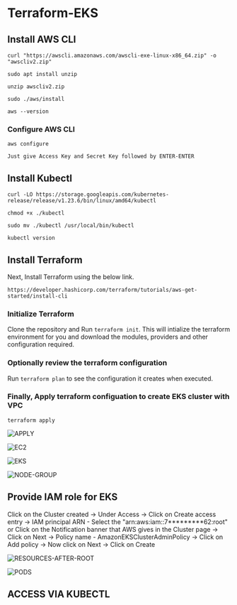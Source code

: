 # Terraform-EKS

## Install AWS CLI
```
curl "https://awscli.amazonaws.com/awscli-exe-linux-x86_64.zip" -o "awscliv2.zip"

sudo apt install unzip

unzip awscliv2.zip

sudo ./aws/install

aws --version
```


### Configure AWS CLI
```
aws configure
```
`Just give Access Key and Secret Key followed by ENTER-ENTER`


## Install Kubectl
```
curl -LO https://storage.googleapis.com/kubernetes-release/release/v1.23.6/bin/linux/amd64/kubectl

chmod +x ./kubectl

sudo mv ./kubectl /usr/local/bin/kubectl

kubectl version
```

## Install Terraform

Next, Install Terraform using the below link.
```
https://developer.hashicorp.com/terraform/tutorials/aws-get-started/install-cli
```

### Initialize Terraform

Clone the repository and Run `terraform init`. This will intialize the terraform environment for you and download the modules, providers and other configuration required.

### Optionally review the terraform configuration

Run `terraform plan` to see the configuration it creates when executed.

### Finally, Apply terraform configuation to create EKS cluster with VPC 

`terraform apply`

![APPLY](https://github.com/Pavan-1997/Terraform-EKS/assets/32020205/a8c57bf8-256f-425b-b16b-d01d499bcf89)

![EC2](https://github.com/Pavan-1997/Terraform-EKS/assets/32020205/39f55e30-9eee-4a70-887b-366a6078ba87)

![EKS](https://github.com/Pavan-1997/Terraform-EKS/assets/32020205/aa643c5d-ef7a-4277-b088-c147cfbbe3c7)

![NODE-GROUP](https://github.com/Pavan-1997/Terraform-EKS/assets/32020205/33269273-5933-4710-93e0-f8714587fbc2)


## Provide IAM role for EKS

Click on the Cluster created -> Under Access -> Click on Create access entry -> IAM principal ARN - Select the "arn:aws:iam::7*********62:root" or Click on the Notification banner that AWS gives in the Cluster page -> Click on Next -> Policy name - AmazonEKSClusterAdminPolicy -> Click on Add policy -> Now click on Next -> Click on Create 

![RESOURCES-AFTER-ROOT](https://github.com/Pavan-1997/Terraform-EKS/assets/32020205/f2f61af3-4c11-41fd-844a-5a7296947541)

![PODS](https://github.com/Pavan-1997/Terraform-EKS/assets/32020205/956361a2-c53a-4e55-b965-665b9c9d1dd7)


## ACCESS VIA KUBECTL

```


